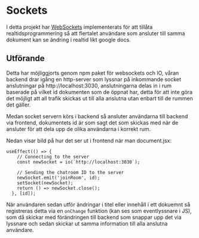 # Sockets

I detta projekt har [WebSockets](https://developer.mozilla.org/en-US/docs/Web/API/WebSocket) implementerats för att tillåta realtidsprogrammering så att flertalet användare som ansluter till samma dokument kan se ändring i realtid likt google docs.

## Utförande

Detta har möjliggjorts genom npm paket för websockets och IO, våran backend drar igång en http-server som lyssnar på inkommande socket anslutningar på http://localhost:3030, anslutningarna delas in i rum baserade på vilket id dokumenten som de öppnat har, detta för att inte göra det möjligt att all trafik skickas ut till alla anslutna utan enbart till de rummen det gäller.

Medan socket servern körs i backend så ansluter användarna till backend via frontend, dokumentets id är som sagt det som skickas med när de ansluter för att dela upp de olika användarna i korrekt rum.

Nedan visar bild på hur det ser ut i frontend när man document.jsx:

```
useEffect(() => {
    // Connecting to the server
    const newSocket = io(`http://localhost:3030`); 

    // Sending the chatroom ID to the server
    newSocket.emit('joinRoom', id); 
    setSocket(newSocket);
    return () => newSocket.close();
  }, [id]);
```

När användaren sedan utför ändringar i titel eller innehåll i ett dokuemnt så registreras detta via en `onChange` funktion (kan ses som eventlyssnare i JS), som då skickar med förändringen till backend som snappar upp det via lyssnare och sedan skickar ut samma information till alla anslutna användare.
